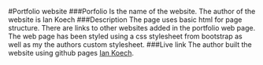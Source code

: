 #Portfolio website
###Porfolio
Is the name of the website.
The author of the website is Ian Koech
###Description
The page uses basic html for page structure. There are links to other websites added in the portfolio web page. The web page has been styled using a css stylesheet from bootstrap as well as my the authors custom stylesheet.
###Live link
The author built the website using github pages [Ian Koech](https://iankoech.github.io/portfolio-page/).
